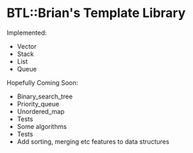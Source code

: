 # BTL::Brian's Template Library

Implemented:

* Vector
* Stack
* List
* Queue

Hopefully Coming Soon:

* Binary_search_tree
* Priority_queue
* Unordered_map
* Tests
* Some algorithms
* Tests
* Add sorting, merging etc features to data structures
